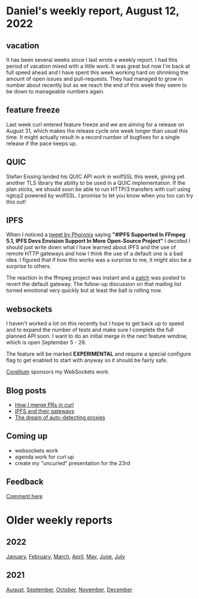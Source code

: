 # Daniel's weekly report, August 12, 2022

## vacation

It has been several weeks since I last wrote a weekly report. I had this
period of vacation mixed with a little work. It was great but now I'm back at
full speed ahead and I have spent this week working hard on shrinking the
amount of open issues and pull-requests. They had managed to grow in number
about recently but as we reach the end of this week they seem to be down to
manageable numbers again.

## feature freeze

Last week curl entered feature freeze and we are aiming for a release on
August 31, which makes the release cycle one week longer than usual this
time. It might actually result in a record number of bugfixes for a single
release if the pace keeps up.

## QUIC

Stefan Eissing landed his QUIC API work in wolfSSL this week, giving yet
another TLS library the ability to be used in a QUIC implementation. If the
plan sticks, we should soon be able to run HTTP/3 transfers with curl using
ngtcp2 powered by wolfSSL. I promise to let you know when you too can try this
out!

## IPFS

When I noticed a [tweet by
Phoronix](https://twitter.com/phoronix/status/1557302372396941312) saying
**"#IPFS Supported In FFmpeg 5.1, IPFS Devs Envision Support In More
Open-Source Project"** I decided I should just write down what I have learned
about IPFS and the use of remote HTTP gateways and how I think the use of a
default one is a bad idea. I figured that if how this works was a surprise to
me, it might also be a surprise to others.

The reaction in the ffmpeg project was instant and a
[patch](https://ffmpeg.org/pipermail/ffmpeg-devel/2022-August/299924.html) was
posted to revert the default gateway. The follow-up discussion on that mailing
list turned emotional very quickly but at least the ball is rolling now.

## websockets

I haven't worked a lot on this recently but I hope to get back up to speed and
to expand the number of tests and make sure I complete the full planned API
soon. I want to do an initial merge in the next feature window, which is open
September 5 - 28.

The feature will be marked **EXPERIMENTAL** and require a special configure
flag to get enabled to start with anyway so it should be fairly safe.

[Corellium](https://twitter.com/CorelliumHQ/status/1539277242886500353) sponsors my WebSockets work.

## Blog posts

- [How I merge PRs in curl](https://daniel.haxx.se/blog/2022/08/08/how-i-merge-prs-in-curl/)
- [IPFS and their gateways](https://daniel.haxx.se/blog/2022/08/10/ipfs-and-their-gateways/)
- [The dream of auto-detecting proxies](https://daniel.haxx.se/blog/2022/08/12/the-dream-of-auto-detecting-proxies/)

## Coming up

- websockets work
- agenda work for curl up
- create my "uncurled" presentation for the 23rd

## Feedback

[Comment here](https://github.com/bagder/log/discussions)


# Older weekly reports

## 2022

 [January](January-2022.md), [February](February-2022.md),
 [March](March-2022.md), [April](April-2022.md), [May](May-2022.md),
 [June](June-2022.md), [July](July-2022.md)

## 2021

 [August](August-2021.md), [September](September-2021.md),
 [October](October-2021.md), [November](November-2021.md),
 [December](December-2021.md)
